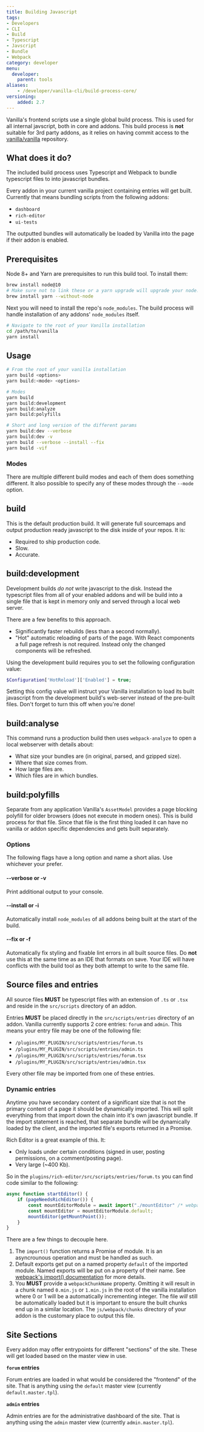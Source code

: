 ```yaml
---
title: Building Javascript
tags:
- Developers
- CLI
- Build
- Typescript
- Javscript
- Bundle
- Webpack
category: developer
menu:
  developer:
    parent: tools
aliases:
    - /developer/vanilla-cli/build-process-core/
versioning:
    added: 2.7
---
```


Vanilla's frontend scripts use a single global build process. This is used for all internal javscript, both in core and addons.
This build process is __not__ suitable for 3rd party addons, as it relies on having commit access to the [vanilla/vanilla](http://github.com/vanilla/vanilla) repository.

## What does it do?

The included build process uses Typescript and Webpack to bundle typescript files to into javascript bundles.

Every addon in your current vanilla project containing entries will get built. Currently that means bundling scripts from the following addons:

- `dashboard`
- `rich-editor`
- `ui-tests`

The outputted bundles will automatically be loaded by Vanilla into the page if their addon is enabled.

## Prerequisites

Node 8+ and Yarn are prerequisites to run this build tool. To install them:

```bash
brew install node@10
# Make sure not to link these or a yarn upgrade will upgrade your node!
brew install yarn --without-node
```

Next you will need to install the repo's `node_modules`. The build process will handle installation of any addons' `node_modules` itself.

```sh
# Navigate to the root of your Vanilla installation
cd /path/to/vanilla
yarn install
```

## Usage

```sh
# From the root of your vanilla installation
yarn build <options>
yarn build:<mode> <options>

# Modes
yarn build
yarn build:development
yarn build:analyze
yarn build:polyfills

# Short and long version of the different params
yarn build:dev --verbose
yarn build:dev -v
yarn build --verbose --install --fix
yarn build -vif
```

### Modes

There are multiple different build modes and each of them does something different.
It also possible to specify any of these modes through the `--mode` option.

## build

This is the default production build.
It will generate full sourcemaps and output production ready javascript to the disk inside of your repos.
It is:

- Required to ship production code.
- Slow.
- Accurate.

## build:development

Development builds _do not_ write javascript to the disk.
Instead the typescript files from all of your enabled addons and will be build into a single file that is kept in memory only and served through a local web server.

There are a few benefits to this approach.

- Significantly faster rebuilds (less than a second normally).
- "Hot" automatic reloading of parts of the page. With React components a full page refresh is not required. Instead only the changed components will be refreshed.

Using the development build requires you to set the following configuration value:

```php
$Configuration['HotReload']['Enabled'] = true;
```

Setting this config value will instruct your Vanilla installation to load its built javascript
from the development build's web-server instead of the pre-built files. Don't forget to turn this off when you're done!

## build:analyse

This command runs a production build then uses `webpack-analyze` to open a local webserver with details about:

- What size your bundles are (in original, parsed, and gzipped size).
- Where that size comes from.
- How large files are.
- Which files are in which bundles.

## build:polyfills

Separate from any application Vanilla's `AssetModel` provides a page blocking polyfill for older browsers (does not execute in modern ones).
This is build process for that file. Since that file is the first thing loaded it can have no vanilla or addon specific dependencies and gets built separately.

### Options

The following flags have a long option and name a short alias. Use whichever your prefer.

#### --verbose or -v

Print additional output to your console.

#### --install or -i

Automatically install `node_modules` of all addons being built at the start of the build.

#### --fix or -f

Automatically fix styling and fixable lint errors in all built source files.
Do __not__ use this at the same time as an IDE that formats on save. Your IDE will have conflicts with the build tool as they both attempt to write to the same file.

## Source files and entries

All source files __MUST__ be typescript files with an extension of `.ts` or `.tsx` and reside in the `src/scripts` directory of an addon.

Entries __MUST__ be placed directly in the `src/scripts/entries` directory of an addon.
Vanilla currently supports 2 core entries: `forum` and `admin`.
This means your entry file may be one of the following file:

- `/plugins/MY_PLUGIN/src/scripts/entries/forum.ts`
- `/plugins/MY_PLUGIN/src/scripts/entries/admin.ts`
- `/plugins/MY_PLUGIN/src/scripts/entries/forum.tsx`
- `/plugins/MY_PLUGIN/src/scripts/entries/admin.tsx`

Every other file may be imported from one of these entries.

### Dynamic entries

Anytime you have secondary content of a significant size that is not the primary content of a page it should be dynamically imported. This will split everything from that import down the chain into it's own javascript bundle. If the import statement is reached, that separate bundle will be dynamically loaded by the client, and the imported file's exports returned in a Promise.

Rich Editor is a great example of this. It:

- Only loads under certain conditions (signed in user, posting permissions, on a comment/posting page).
- Very large (~400 Kb).

So in the `plugins/rich-editor/src/scripts/entries/forum.ts` you can find code similar to the following:

```ts
async function startEditor() {
    if (pageNeedsRichEditor()) {
        const mountEditorModule = await import("./mountEditor" /* webpackChunkName="plugins/rich-editor/js/webpack/chunks/mountEditor" */)
        const mountEditor = mountEditorModule.default;
        mountEditor(getMountPoint());
    }
}
```

There are a few things to decouple here.

1. The `import()` function returns a Promise of module. It is an asyncrounous operation and must be handled as such.
2. Default exports get put on a named property `default` of the imported module. Named exports will be put on a property of their name. See [webpack's import() documentation](https://webpack.js.org/api/module-methods/#import-) for more details.
3. You __MUST__ provide a `webpackChunkName` property. Omitting it will result in a chunk named `0.min.js` or `1.min.js` in the root of the vanilla installation where 0 or 1 will be a automatically incrementing integer. The file _will_ still be automatically loaded but it is important to ensure the built chunks end up in a similar location. The `js/webpack/chunks` directory of your addon is the customary place to output this file.

## Site Sections

Every addon may offer entrypoints for different "sections" of the site. These will get loaded based on the master view in use.

__`forum` entries__

Forum entries are loaded in what would be considered the "frontend" of the site. That is anything using the `default` master view (currently `default.master.tpl`).

__`admin` entries__

Admin entries are for the administrative dashboard of the site. That is anything using the `admin` master view (currently `admin.master.tpl`).
